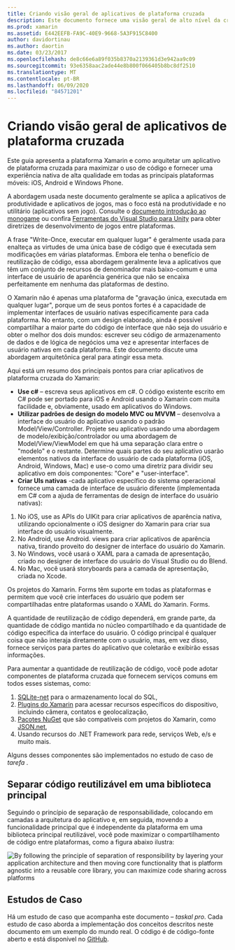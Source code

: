 ```yaml
---
title: Criando visão geral de aplicativos de plataforma cruzada
description: Este documento fornece uma visão geral de alto nível da criação de aplicativos de plataforma cruzada. Ele aborda o valor de C#, padrões de design, como MVC/MVVM e UIs nativas.
ms.prod: xamarin
ms.assetid: E442EEFB-FA9C-40E9-9668-5A3F915C8400
author: davidortinau
ms.author: daortin
ms.date: 03/23/2017
ms.openlocfilehash: de8c66e6a89f035b8370a2139361d3e942aa9c09
ms.sourcegitcommit: 93e6358aac2ade44e8b800f066405b8bc8df2510
ms.translationtype: MT
ms.contentlocale: pt-BR
ms.lasthandoff: 06/09/2020
ms.locfileid: "84571201"
---
```

# <a name="building-cross-platform-applications-overview"></a>Criando visão geral de aplicativos de plataforma cruzada

Este guia apresenta a plataforma Xamarin e como arquitetar um aplicativo de plataforma cruzada para maximizar o uso de código e fornecer uma experiência nativa de alta qualidade em todas as principais plataformas móveis: iOS, Android e Windows Phone.

A abordagem usada neste documento geralmente se aplica a aplicativos de produtividade e aplicativos de jogos, mas o foco está na produtividade e no utilitário (aplicativos sem jogo). Consulte o [documento introdução ao monogame](~/graphics-games/monogame/introduction/index.md) ou confira [Ferramentas do Visual Studio para Unity](https://docs.microsoft.com/visualstudio/cross-platform/visual-studio-tools-for-unity) para obter diretrizes de desenvolvimento de jogos entre plataformas.

A frase "Write-Once, executar em qualquer lugar" é geralmente usada para enalteça as virtudes de uma única base de código que é executada sem modificações em várias plataformas. Embora ele tenha o benefício de reutilização de código, essa abordagem geralmente leva a aplicativos que têm um conjunto de recursos de denominador mais baixo-comum e uma interface de usuário de aparência genérica que não se encaixa perfeitamente em nenhuma das plataformas de destino.

O Xamarin não é apenas uma plataforma de "gravação única, executada em qualquer lugar", porque um de seus pontos fortes é a capacidade de implementar interfaces de usuário nativas especificamente para cada plataforma. No entanto, com um design elaborado, ainda é possível compartilhar a maior parte do código de interface que não seja do usuário e obter o melhor dos dois mundos: escrever seu código de armazenamento de dados e de lógica de negócios uma vez e apresentar interfaces de usuário nativas em cada plataforma. Este documento discute uma abordagem arquitetônica geral para atingir essa meta.

Aqui está um resumo dos principais pontos para criar aplicativos de plataforma cruzada do Xamarin:

- **Use c#** – escreva seus aplicativos em c#. O código existente escrito em C# pode ser portado para iOS e Android usando o Xamarin com muita facilidade e, obviamente, usado em aplicativos do Windows.
- **Utilizar padrões de design do modelo MVC ou MVVM** – desenvolva a interface do usuário do aplicativo usando o padrão Model/View/Controller. Projete seu aplicativo usando uma abordagem de modelo/exibição/controlador ou uma abordagem de Model/View/ViewModel em que há uma separação clara entre o "modelo" e o restante. Determine quais partes do seu aplicativo usarão elementos nativos da interface do usuário de cada plataforma (iOS, Android, Windows, Mac) e use-o como uma diretriz para dividir seu aplicativo em dois componentes: "Core" e "user-interface".
- **Criar UIs nativas** -cada aplicativo específico do sistema operacional fornece uma camada de interface de usuário diferente (implementada em C# com a ajuda de ferramentas de design de interface do usuário nativas):

1. No iOS, use as APIs do UIKit para criar aplicativos de aparência nativa, utilizando opcionalmente o iOS designer do Xamarin para criar sua interface do usuário visualmente.
1. No Android, use Android. views para criar aplicativos de aparência nativa, tirando proveito do designer de interface do usuário do Xamarin.
1. No Windows, você usará o XAML para a camada de apresentação, criado no designer de interface do usuário do Visual Studio ou do Blend.
1. No Mac, você usará storyboards para a camada de apresentação, criada no Xcode.

Os projetos do Xamarin. Forms têm suporte em todas as plataformas e permitem que você crie interfaces do usuário que podem ser compartilhadas entre plataformas usando o XAML do Xamarin. Forms. 

A quantidade de reutilização de código dependerá, em grande parte, da quantidade de código mantida no núcleo compartilhado e da quantidade de código específica da interface do usuário. O código principal é qualquer coisa que não interaja diretamente com o usuário, mas, em vez disso, fornece serviços para partes do aplicativo que coletarão e exibirão essas informações.

Para aumentar a quantidade de reutilização de código, você pode adotar componentes de plataforma cruzada que fornecem serviços comuns em todos esses sistemas, como:

1. [SQLite-net](https://www.nuget.org/packages/sqlite-net-pcl/) para o armazenamento local do SQL,
1. [Plugins do Xamarin](https://xamarin.com/plugins) para acessar recursos específicos do dispositivo, incluindo câmera, contatos e geolocalização,
1. [Pacotes NuGet](https://nuget.org) que são compatíveis com projetos do Xamarin, como [JSON.net](https://www.nuget.org/packages/Newtonsoft.Json/),
1. Usando recursos do .NET Framework para rede, serviços Web, e/s e muito mais.

Alguns desses componentes são implementados no estudo de caso de *tarefa* .

 <a name="Separate_Reusable_Code_into_a_Core_Library"></a>

## <a name="separate-reusable-code-into-a-core-library"></a>Separar código reutilizável em uma biblioteca principal

Seguindo o princípio de separação de responsabilidade, colocando em camadas a arquitetura do aplicativo e, em seguida, movendo a funcionalidade principal que é independente da plataforma em uma biblioteca principal reutilizável, você pode maximizar o compartilhamento de código entre plataformas, como a figura abaixo ilustra:

 ![](overview-images/layers2.png "By following the principle of separation of responsibility by layering your application architecture and then moving core functionality that is platform agnostic into a reusable core library, you can maximize code sharing across platforms")

 <a name="Case_Studies"></a>

## <a name="case-studies"></a>Estudos de Caso

Há um estudo de caso que acompanha este documento – *taskal pro*. Cada estudo de caso aborda a implementação dos conceitos descritos neste documento em um exemplo do mundo real. O código é de código-fonte aberto e está disponível no [GitHub](https://github.com/xamarin/mobile-samples/).
